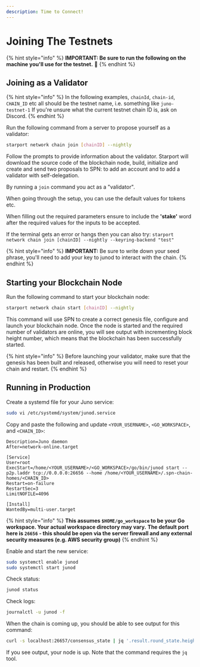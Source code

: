 ```yaml
---
description: Time to Connect!
---
```


# Joining The Testnets

{% hint style="info" %}
**IMPORTANT: Be sure to run the following on the machine you'll use for the testnet.** 🙇
{% endhint %}

## **Joining as a Validator**

{% hint style="info" %}
In the following examples, `chainId`, `chain-id`, `CHAIN_ID` etc all should be the testnet name, i.e. something like `juno-testnet-1`
If you're unsure what the current testnet chain ID is, ask on Discord.
{% endhint %}

Run the following command from a server to propose yourself as a validator:

```sh
starport network chain join [chainID] --nightly
```

Follow the prompts to provide information about the validator. Starport will download the source code of the blockchain node, build, initialize and create and send two proposals to SPN: to add an account and to add a validator with self-delegation.

By running a `join` command you act as a "validator".

When going through the setup, you can use the default values for tokens etc.

When filling out the required parameters ensure to include the **'stake'** word after the required values for the inputs to be accepted. 

If the terminal gets an error or hangs then you can also try: `starport network chain join [chainID] --nightly --keyring-backend "test"`

{% hint style="info" %}
**IMPORTANT:** Be sure to write down your seed phrase, you'll need to add your key to junod to interact with the chain.
{% endhint %}

## Starting your Blockchain Node

Run the following command to start your blockchain node:

```sh
starport network chain start [chainID] --nightly
```

This command will use SPN to create a correct genesis file, configure and launch your blockchain node. Once the node is started and the required number of validators are online, you will see output with incrementing block height number, which means that the blockchain has been successfully started.

{% hint style="info" %}
Before launching your validator, make sure that the genesis has been built and released, otherwise you will need to reset your chain and restart.
{% endhint %}

## Running in Production

Create a systemd file for your Juno service:

```sh
sudo vi /etc/systemd/system/junod.service
```

Copy and paste the following and update `<YOUR_USERNAME>`, `<GO_WORKSPACE>`, and `<CHAIN_ID>`:

```text
Description=Juno daemon
After=network-online.target

[Service]
User=root
ExecStart=/home/<YOUR_USERNAME>/<GO_WORKSPACE>/go/bin/junod start --p2p.laddr tcp://0.0.0.0:26656 --home /home/<YOUR_USERNAME>/.spn-chain-homes/<CHAIN_ID>
Restart=on-failure
RestartSec=3
LimitNOFILE=4096

[Install]
WantedBy=multi-user.target
```

{% hint style="info" %}
**This assumes `$HOME/go_workspace` to be your Go workspace. Your actual workspace directory may vary.**
**The default port here is `26656` - this should be open via the server firewall and any external security measures (e.g. AWS security group)**
{% endhint %}

Enable and start the new service:

```sh
sudo systemctl enable junod
sudo systemctl start junod
```

Check status:

```sh
junod status
```

Check logs:

```sh
journalctl -u junod -f
```

When the chain is coming up, you should be able to see output for this command:

```sh
curl -s localhost:26657/consensus_state | jq '.result.round_state.height_vote_set[0].prevotes_bit_array'
```

If you see output, your node is up. Note that the command requires the `jq` tool.
